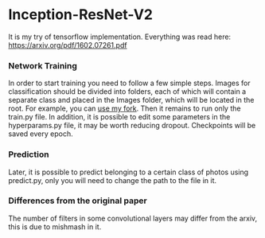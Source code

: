 # Inception-ResNet-V2
It is my try of tensorflow implementation. Everything was read here:
https://arxiv.org/pdf/1602.07261.pdf

### Network Training
In order to start training you need to follow a few simple steps. 
Images for classification should be divided into folders, each of which will contain a separate class and placed in the Images folder, 
which will be located in the root. For example, you can [use my fork](https://github.com/skaldek/ImageNet-Datasets-Downloader).
Then it remains to run only the train.py file. In addition, 
it is possible to edit some parameters in the hyperparams.py file, it may be worth reducing dropout. 
Checkpoints will be saved every epoch.

### Prediction
Later, it is possible to predict belonging to a certain class of photos using predict.py, 
only you will need to change the path to the file in it.

### Differences from the original paper
The number of filters in some convolutional layers may differ from the arxiv, 
this is due to mishmash in it.